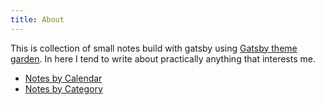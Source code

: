 ```yaml
---
title: About
---
```


This is collection of small notes build with gatsby using [Gatsby theme garden][1]. In here I tend to write about practically anything that interests me.

- [Notes by Calendar](/posts/notes_by_calendar)
- [Notes by Category](/posts/notes_by_category)

[1]: https://www.npmjs.com/package/gatsby-theme-garden
    